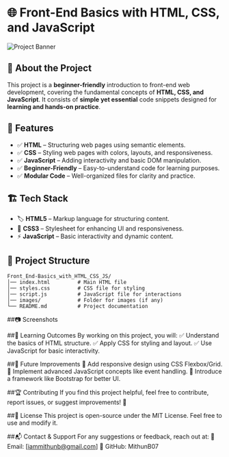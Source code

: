 # 🌐 Front-End Basics with HTML, CSS, and JavaScript  

![Project Banner](https://via.placeholder.com/1000x300?text=Front-End+Basics)  

## 🚀 About the Project  

This project is a **beginner-friendly** introduction to front-end web development, covering the fundamental concepts of **HTML, CSS, and JavaScript**. It consists of **simple yet essential** code snippets designed for **learning and hands-on practice**.  

## 🎯 Features  
- ✅ **HTML** – Structuring web pages using semantic elements.  
- ✅ **CSS** – Styling web pages with colors, layouts, and responsiveness.  
- ✅ **JavaScript** – Adding interactivity and basic DOM manipulation.  
- ✅ **Beginner-Friendly** – Easy-to-understand code for learning purposes.  
- ✅ **Modular Code** – Well-organized files for clarity and practice.  

## 🏗 Tech Stack  
- 🏷 **HTML5** – Markup language for structuring content.  
- 🎨 **CSS3** – Stylesheet for enhancing UI and responsiveness.  
- ⚡ **JavaScript** – Basic interactivity and dynamic content.  

## 📂 Project Structure  

```plaintext
Front_End-Basics_with_HTML_CSS_JS/
│── index.html         # Main HTML file
│── styles.css         # CSS file for styling
│── script.js          # JavaScript file for interactions
│── images/            # Folder for images (if any)
└── README.md          # Project documentation
```
##📷 Screenshots 


##📖 Learning Outcomes
By working on this project, you will:
✅ Understand the basics of HTML structure.
✅ Apply CSS for styling and layout.
✅ Use JavaScript for basic interactivity.

##🎯 Future Improvements
🔹 Add responsive design using CSS Flexbox/Grid.
🔹 Implement advanced JavaScript concepts like event handling.
🔹 Introduce a framework like Bootstrap for better UI.

##🏆 Contributing
If you find this project helpful, feel free to contribute, report issues, or suggest improvements! 🚀

##📝 License
This project is open-source under the MIT License. Feel free to use and modify it.

##📬 Contact & Support
For any suggestions or feedback, reach out at:
📧 Email: [iammithunb@gmail.com]
🔗 GitHub: MithunB07
